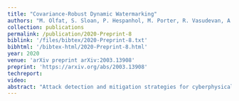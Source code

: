 ```yaml
---
title: "Covariance-Robust Dynamic Watermarking"
authors: "M. Olfat, S. Sloan, P. Hespanhol, M. Porter, R. Vasudevan, A. Aswani"
collection: publications
permalink: /publication/2020-Preprint-8
biblink: '/files/bibtex/2020-Preprint-8.txt'
bibhtml: '/bibtex-html/2020-Preprint-8.html'
year: 2020
venue: 'arXiv preprint arXiv:2003.13908'
preprint: 'https://arxiv.org/abs/2003.13908'
techreport:
video:
abstract: "Attack detection and mitigation strategies for cyberphysical systems (CPS) are an active area of research, and researchers have developed a variety of attack-detection tools such as dynamic watermarking. However, such methods often make assumptions that are difficult to guarantee, such as exact knowledge of the distribution of measurement noise. Here, we develop a new dynamic watermarking method that we call covariance-robust dynamic watermarking, which is able to handle uncertainties in the covariance of measurement noise. Specifically, we consider two cases. In the first this covariance is fixed but unknown, and in the second this covariance is slowly-varying. For our tests, we only require knowledge of a set within which the covariance lies. Furthermore, we connect this problem to that of algorithmic fairness and the nascent field of fair hypothesis testing, and we show that our tests satisfy some notions of fairness. Finally, we exhibit the efficacy of our tests on empirical examples chosen to reflect values observed in a standard simulation model of autonomous vehicles."
---
```

